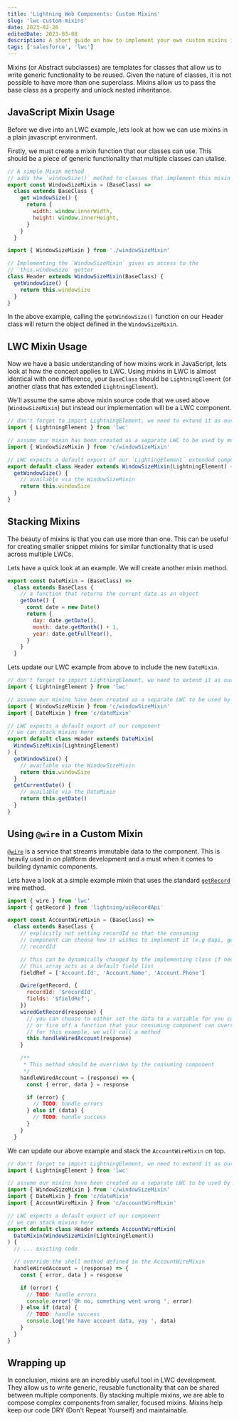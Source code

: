 ```yaml
---
title: 'Lightning Web Components: Custom Mixins'
slug: 'lwc-custom-mixins'
date: 2023-02-26
editedDate: 2023-03-08
description: A short guide on how to implement your own custom mixins in LWC
tags: ['salesforce', 'lwc']
---
```


Mixins (or Abstract subclasses) are templates for classes that allow us to write generic functionality to be reused. Given the nature of classes, it is not possible to have more than one superclass. Mixins allow us to pass the base class as a property and unlock nested inheritance.

## JavaScript Mixin Usage

Before we dive into an LWC example, lets look at how we can use mixins in a plain javascript environment.

Firstly, we must create a mixin function that our classes can use. This should be a piece of generic functionality that multiple classes can utalise.

```javascript
// A simple Mixin method
// adds the `windowSize()` method to classes that implement this mixin
export const WindowSizeMixin = (BaseClass) =>
  class extends BaseClass {
    get windowSize() {
      return {
        width: window.innerWidth,
        height: window.innerHeight,
      }
    }
  }
```

```javascript
import { WindowSizeMixin } from './windowSizeMixin'

// Implementing the `WindowSizeMixin` gives us access to the
// `this.windowSize` getter
class Header extends WindowSizeMixin(BaseClass) {
  getWindowSize() {
    return this.windowSize
  }
}
```

In the above example, calling the `getWindowSize()` function on our Header class will return the object defined in the `WindowSizeMixin`.

## LWC Mixin Usage

Now we have a basic understanding of how mixins work in JavaScript, lets look at how the concept applies to LWC. Using mixins in LWC is almost identical with one difference, your `BaseClass` should be `LightningElement` (or another class that has extended `LightningElement`).

We'll assume the same above mixin source code that we used above (`WindowSizeMixin`) but instead our implementation will be a LWC component.

```javascript
// don't forget to import LightningElement, we need to extend it as our base class
import { LightningElement } from 'lwc'

// assume our mixin has been created as a separate LWC to be used by multiple components
import { WindowSizeMixin } from 'c/windowSizeMixin'

// LWC expects a default export of our `LightingElement` extended component
export default class Header extends WindowSizeMixin(LightningElement) {
  getWindowSize() {
    // available via the WindowSizeMixin
    return this.windowSize
  }
}
```

## Stacking Mixins

The beauty of mixins is that you can use more than one. This can be useful for creating smaller snippet mixins for similar functionality that is used across multiple LWCs.

Lets have a quick look at an example. We will create another mixin method.

```javascript
export const DateMixin = (BaseClass) =>
  class extends BaseClass {
    // a function that returns the current date as an object
    getDate() {
      const date = new Date()
      return {
        day: date.getDate(),
        month: date.getMonth() + 1,
        year: date.getFullYear(),
      }
    }
  }
```

Lets update our LWC example from above to include the new `DateMixin`.

```javascript
// don't forget to import LightningElement, we need to extend it as our base class
import { LightningElement } from 'lwc'

// assume our mixins have been created as a separate LWC to be used by multiple components
import { WindowSizeMixin } from 'c/windowSizeMixin'
import { DateMixin } from 'c/dateMixin'

// LWC expects a default export of our component
// we can stack mixins here
export default class Header extends DateMixin(
  WindowSizeMixin(LightningElement)
) {
  getWindowSize() {
    // available via the WindowSizeMixin
    return this.windowSize
  }
  getCurrentDate() {
    // available via the DateMixin
    return this.getDate()
  }
}
```

## Using `@wire` in a Custom Mixin

[`@wire`](https://developer.salesforce.com/docs/component-library/documentation/en/lwc/lwc.data_wire_service_about) is a service that streams immutable data to the component. This is heavily used in on platform development and a must when it comes to building dynamic components.

Lets have a look at a simple example mixin that uses the standard [`getRecord`](https://developer.salesforce.com/docs/component-library/documentation/en/lwc/reference_wire_adapters_record) wire method.

```javascript
import { wire } from 'lwc'
import { getRecord } from 'lightning/uiRecordApi'

export const AccountWireMixin = (BaseClass) =>
  class extends BaseClass {
    // explicitly not setting recordId so that the consuming
    // component can choose how it wishes to implement it (e.g @api, get/set)
    // recordId

    // this can be dynamically changed by the implementing class if needed
    // this array acts as a default field list
    fieldRef = ['Account.Id', 'Account.Name', 'Account.Phone']

    @wire(getRecord, {
      recordId: '$recordId',
      fields: '$fieldRef',
    })
    wiredGetRecord(response) {
      // you can choose to either set the data to a variable for you component to consume
      // or fire off a function that your consuming component can override.
      // for this example, we will call a method
      this.handleWiredAccount(response)
    }

    /**
     * This method should be overriden by the consuming component
     */
    handleWiredAccount = (response) => {
      const { error, data } = response

      if (error) {
        // TODO: handle errors
      } else if (data) {
        // TODO: handle success
      }
    }
  }
```

We can update our above example and stack the `AccountWireMixin` on top.

```javascript
// don't forget to import LightningElement, we need to extend it as our base class
import { LightningElement } from 'lwc'

// assume our mixins have been created as a separate LWC to be used by multiple components
import { WindowSizeMixin } from 'c/windowSizeMixin'
import { DateMixin } from 'c/dateMixin'
import { AccountWireMixin } from 'c/accountWireMixin'

// LWC expects a default export of our component
// we can stack mixins here
export default class Header extends AccountWireMixin(
  DateMixin(WindowSizeMixin(LightningElement))
) {
  // ... existing code

  // override the shell method defined in the AccountWireMixin
  handleWiredAccount = (response) => {
    const { error, data } = response

    if (error) {
      // TODO: handle errors
      console.error('Oh no, something went wrong ', error)
    } else if (data) {
      // TODO: handle success
      console.log('We have account data, yay ', data)
    }
  }
}
```

## Wrapping up

In conclusion, mixins are an incredibly useful tool in LWC development. They allow us to write generic, reusable functionality that can be shared between multiple components. By stacking multiple mixins, we are able to compose complex components from smaller, focused mixins. Mixins help keep our code DRY (Don't Repeat Yourself) and maintainable.